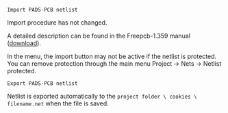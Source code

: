 `Import PADS-PCB netlist`

Import procedure has not changed.

A detailed description can be found in the Freepcb-1.359 manual ([download](https://github.com/Duxah/FreePCB-2/raw/master/FreePcb-2/bin/doc/freepcb_user_guide.pdf)).

In the menu, the import button may not be active if the netlist is protected. You can remove protection through the main menu Project -> Nets -> Netlist protected.

`Export PADS-PCB netlist`

Netlist is exported automatically to the `project folder \ cookies \ filename.net` when the file is saved.
